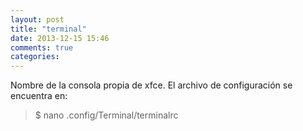 ```yaml
---
layout: post
title: "terminal"
date: 2013-12-15 15:46
comments: true
categories: 
---
```

Nombre de la consola propia de xfce. El archivo de configuración se encuentra en:

>$ nano .config/Terminal/terminalrc

